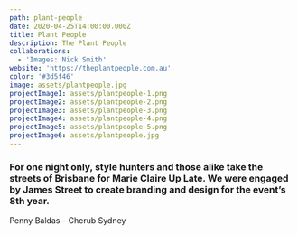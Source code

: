 ```yaml
---
path: plant-people
date: 2020-04-25T14:00:00.000Z
title: Plant People
description: The Plant People
collaborations:
  - 'Images: Nick Smith'
website: 'https://theplantpeople.com.au'
color: '#3d5f46'
image: assets/plantpeople.jpg
projectImage1: assets/plantpeople-1.png
projectImage2: assets/plantpeople-2.png
projectImage3: assets/plantpeople-3.png
projectImage4: assets/plantpeople-4.png
projectImage5: assets/plantpeople-5.png
projectImage6: assets/plantpeople.jpg
---
```

### For one night only, style hunters and those alike take the streets of Brisbane for Marie Claire Up Late. We were engaged by James Street to create branding and design for the event’s 8th year.

Penny Baldas – Cherub Sydney
